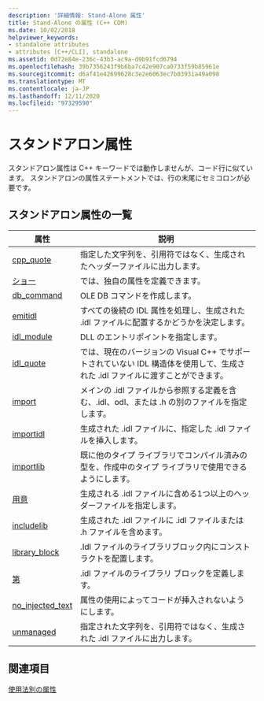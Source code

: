 ```yaml
---
description: '詳細情報: Stand-Alone 属性'
title: Stand-Alone の属性 (C++ COM)
ms.date: 10/02/2018
helpviewer_keywords:
- standalone attributes
- attributes [C++/CLI], standalone
ms.assetid: 0d72e84e-236c-43b3-ac9a-d9b91fcd6794
ms.openlocfilehash: 39b7356243f9b6ba7c42e907ca0733f59b85961e
ms.sourcegitcommit: d6af41e42699628c3e2e6063ec7b03931a49a098
ms.translationtype: MT
ms.contentlocale: ja-JP
ms.lasthandoff: 12/11/2020
ms.locfileid: "97329590"
---
```

# <a name="stand-alone-attributes"></a>スタンドアロン属性

スタンドアロン属性は C++ キーワードでは動作しませんが、コード行に似ています。 スタンドアロンの属性ステートメントでは、行の末尾にセミコロンが必要です。

## <a name="stand-alone-attribute-list"></a>スタンドアロン属性の一覧

|属性|説明|
|---------------|-----------------|
|[cpp_quote](cpp-quote.md)|指定した文字列を、引用符ではなく、生成されたヘッダーファイルに出力します。|
|[ショー](custom-cpp.md)|では、独自の属性を定義できます。|
|[db_command](db-command.md)|OLE DB コマンドを作成します。|
|[emitidl](emitidl.md)|すべての後続の IDL 属性を処理し、生成された .idl ファイルに配置するかどうかを決定します。|
|[idl_module](idl-module.md)|DLL のエントリポイントを指定します。|
|[idl_quote](idl-quote.md)|では、現在のバージョンの Visual C++ でサポートされていない IDL 構造体を使用して、生成された .idl ファイルに渡すことができます。|
|[import](import.md)|メインの .idl ファイルから参照する定義を含む、.idl、odl、または .h の別のファイルを指定します。|
|[importidl](importidl.md)|生成された .idl ファイルに、指定した .idl ファイルを挿入します。|
|[importlib](importlib.md)|既に他のタイプ ライブラリでコンパイル済みの型を、作成中のタイプ ライブラリで使用できるようにします。|
|[用意](include-cpp.md)|生成される .idl ファイルに含める1つ以上のヘッダーファイルを指定します。|
|[includelib](includelib-cpp.md)|生成された .idl ファイルに .idl ファイルまたは .h ファイルを含めます。|
|[library_block](library-block.md)|.Idl ファイルのライブラリブロック内にコンストラクトを配置します。|
|[第](module-cpp.md)|.idl ファイルのライブラリ ブロックを定義します。|
|[no_injected_text](no-injected-text.md)|属性の使用によってコードが挿入されないようにします。|
|[unmanaged](pragma.md)|指定された文字列を、引用符ではなく、生成された .idl ファイルに出力します。|

## <a name="see-also"></a>関連項目

[使用法別の属性](attributes-by-usage.md)
